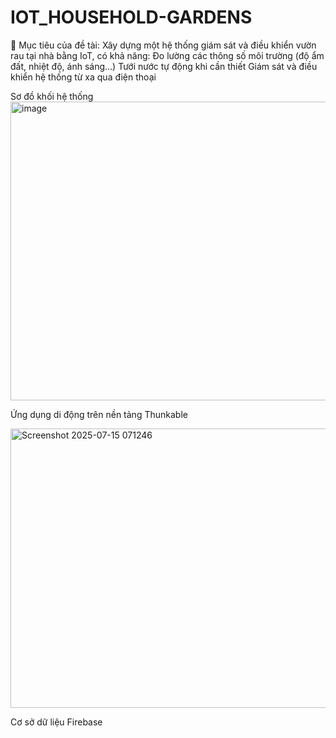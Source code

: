 # IOT_HOUSEHOLD-GARDENS
🔹 Mục tiêu của đề tài:
Xây dựng một hệ thống giám sát và điều khiển vườn rau tại nhà bằng IoT, có khả năng:
Đo lường các thông số môi trường (độ ẩm đất, nhiệt độ, ánh sáng...)
Tưới nước tự động khi cần thiết
Giám sát và điều khiển hệ thống từ xa qua điện thoại

Sơ đồ khối hệ thống
<img width="886" height="478" alt="image" src="https://github.com/user-attachments/assets/d13d96fc-796d-40ae-9ed4-8ce52c50c3ed" />

Ứng dụng di động trên nền tảng Thunkable

<img width="1099" height="447" alt="Screenshot 2025-07-15 071246" src="https://github.com/user-attachments/assets/d9e6c4bf-dcf9-415b-92c1-470cb6374fd2" />

Cơ sở dữ liệu Firebase

